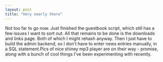 ```yaml
---
layout: post
title: "Very nearly there"
---
```

Not too far to go now. Just finished the guestbook script, which still has a
few issues I want to sort out. All that remains to be done is the downloads
and links page. Both of which I might rehash anyway. Then I just have to build
the admin backend, so I don't have to enter news entries manually, in a SQL
statement.Pics of nice shiney mp3 player are on their way - promise, along
with a bunch of cool things I've been experimenting with recently.

